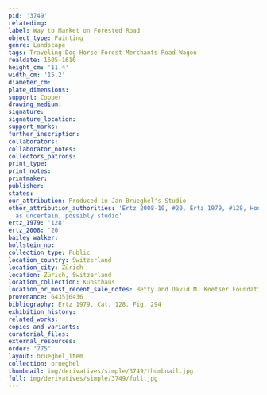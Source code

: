 ```yaml
---
pid: '3749'
relatedimg: 
label: Way to Market on Forested Road
object_type: Painting
genre: Landscape
tags: Traveling Dog Horse Forest Merchants Road Wagon
realdate: 1605-1610
height_cm: '11.4'
width_cm: '15.2'
diameter_cm: 
plate_dimensions: 
support: Copper
drawing_medium: 
signature: 
signature_location: 
support_marks: 
further_inscription: 
collaborators: 
collaborator_notes: 
collectors_patrons: 
print_type: 
print_notes: 
printmaker: 
publisher: 
states: 
our_attribution: Produced in Jan Brueghel's Studio
other_attribution_authorities: 'Ertz 2008-10, #20, Ertz 1979, #128, Honig database
  as uncertain, possibly studio'
ertz_1979: '128'
ertz_2008: '20'
bailey_walker: 
hollstein_no: 
collection_type: Public
location_country: Switzerland
location_city: Zürich
location: Zürich, Switzerland
location_collection: Kunsthaus
location_or_most_recent_sale_notes: Betty and David M. Koetser Foundation
provenance: 6435|6436
bibliography: Ertz 1979, Cat. 128, Fig. 294
exhibition_history: 
related_works: 
copies_and_variants: 
curatorial_files: 
external_resources: 
order: '775'
layout: brueghel_item
collection: brueghel
thumbnail: img/derivatives/simple/3749/thumbnail.jpg
full: img/derivatives/simple/3749/full.jpg
---
```


